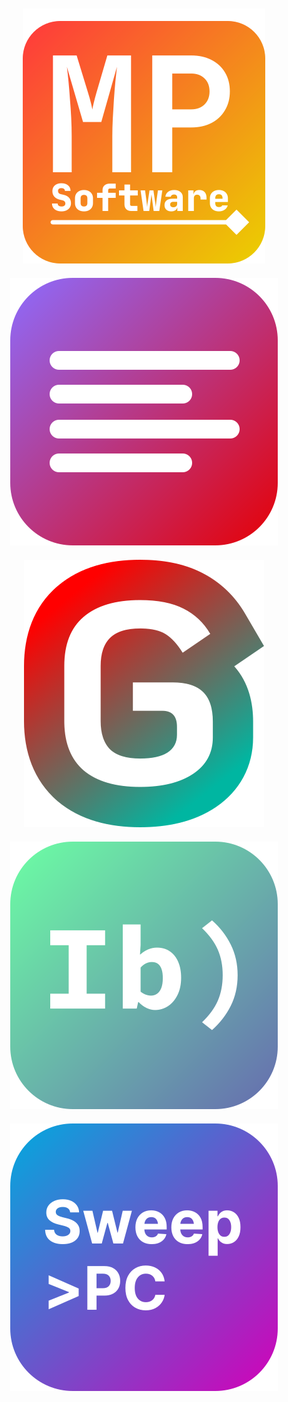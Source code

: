 <div style="text-align: center;">
  <img src="../assets/MP Software.svg" style="margin: 10px;" width="auto" />
  <img src="../assets/PrintMergeGenerator.svg" style="margin: 10px;" width="auto" />
  <img src="../assets/George Language.svg" style="margin: 10px;" width="auto" />
  <img src="../assets/Ibrowse.svg" style="margin: 10px;" width="auto" />
  <img src="../assets/SweepPC.svg" style="margin: 10px;" width="auto" />
</div>
